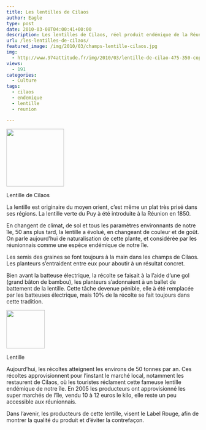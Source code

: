 ```yaml
---
title: Les lentilles de Cilaos
author: Eagle
type: post
date: 2010-03-08T04:00:41+00:00
description: Les lentilles de Cilaos, réel produit endémique de la Réunion, font parties de nos traditions et de notre culture.
url: /les-lentilles-de-cilaos/
featured_image: /img/2010/03/champs-lentille-cilaos.jpg
img:
  - http://www.974attitude.fr/img/2010/03/lentille-de-cilao-475-350-copie-150x150.jpg
views:
  - 191
categories:
  - Culture
tags:
  - cilaos
  - endemique
  - lentille
  - reunion

---
```

<div id="attachment_1087" style="width: 160px" class="wp-caption alignright">
  <img aria-describedby="caption-attachment-1087" src="https://i1.wp.com/974attitude.fr/img/2010/03/lentille-de-cilao-475-350-copie-150x150.jpg?resize=150%2C150" alt="" title="Lentille de cilaos" width="150" height="150" class="size-thumbnail wp-image-1087" data-recalc-dims="1" />
  
  <p id="caption-attachment-1087" class="wp-caption-text">
    Lentille de Cilaos
  </p>
</div>

La lentille est originaire du moyen orient, c’est même un plat très prisé dans ses régions. La lentille verte du Puy à été introduite à la Réunion en 1850.

En changent de climat, de sol et tous les paramètres environnants de notre île, 50 ans plus tard, la lentille a évolué, en changeant de couleur et de goût. On parle aujourd’hui de naturalisation de cette plante, et considérée par les réunionnais comme une espèce endémique de notre île.

Les semis des graines se font toujours à la main dans les champs de Cilaos. Les planteurs s’entraident entre eux pour aboutir à un résultat concret.

Bien avant la batteuse électrique, la récolte se faisait à la l’aide d’une gol (grand bâton de bambou), les planteurs s’adonnaient à un ballet de battement de la lentille. Cette tâche devenue pénible, elle à été remplacée par les batteuses électrique, mais 10% de la récolte se fait toujours dans cette tradition.

<div id="attachment_1088" style="width: 110px" class="wp-caption alignleft">
  <img aria-describedby="caption-attachment-1088" src="https://i1.wp.com/974attitude.fr/img/2010/03/lentilleCilaos.jpeg?resize=100%2C100" alt="" title="Lentille de Cilaos" width="100" height="100" class="size-full wp-image-1088" data-recalc-dims="1" />
  
  <p id="caption-attachment-1088" class="wp-caption-text">
    Lentille
  </p>
</div>

Aujourd’hui, les récoltes atteignent les environs de 50 tonnes par an. Ces récoltes approvisionnent pour l’instant le marché local, notamment les restaurent de Cilaos, où les touristes réclament cette fameuse lentille endémique de notre île. En 2005 les producteurs ont approvisionné les super marchés de l’île, vendu 10 à 12 euros le kilo, elle reste un peu accessible aux réunionnais.

Dans l’avenir, les producteurs de cette lentille, visent le Label Rouge, afin de montrer la qualité du produit et d’éviter la contrefaçon.